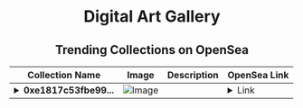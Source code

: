 <div align="center">

# Digital Art Gallery

## Trending Collections on OpenSea

| Collection Name                       | Image                                                                                     | Description                       | OpenSea Link                                                                                          |
|---------------------------------------|-------------------------------------------------------------------------------------------|-----------------------------------|--------------------------------------------------------------------------------------------------------|
| **<details><summary>0xe1817c53fbe99...</summary>0xe1817c53fbe9975c01a624881e61a52453ab2f9b</details>** | ![Image](https://i2.seadn.io/optimism/0xe1eeaf7229c9701dc5e0392c73ba7870c483f6f8/0553b06cfcbe6ba9b1e38bdc613fda/0e0553b06cfcbe6ba9b1e38bdc613fda.jpeg?w=200&auto=format) |  | <details><summary>Link</summary>[0xe1817c53fbe9975c01a624881e61a52453ab2f9b](https://opensea.io/collection/0xe1817c53fbe9975c01a624881e61a52453ab2f9b)</details> |

</div>